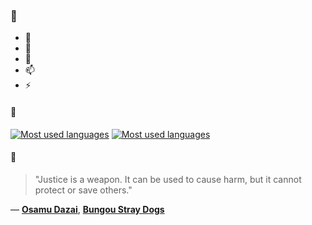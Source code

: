 ### 👋

- 🔭
- 🌱
- 💬
- 📫
- ⚡

#### 🧏

[![Most used languages](https://github-readme-stats-aynah.vercel.app/api/top-langs/?username=aynh&theme=solarized-dark&langs_count=6&layout=compact&hide_title=true)](https://github.com/anuraghazra/github-readme-stats#gh-dark-mode-only)
[![Most used languages](https://github-readme-stats-aynah.vercel.app/api/top-langs/?username=aynh&theme=solarized-light&langs_count=6&layout=compact&hide_title=true)](https://github.com/anuraghazra/github-readme-stats#gh-light-mode-only)

#### 💬

> "Justice is a weapon. It can be used to cause harm, but it cannot protect or save others."

&mdash; [**Osamu Dazai**](https://myanimelist.net/character.php?q=Osamu%20Dazai&cat=character), [**Bungou Stray Dogs**](https://myanimelist.net/search/all?q=Bungou%20Stray%20Dogs&cat=all)
